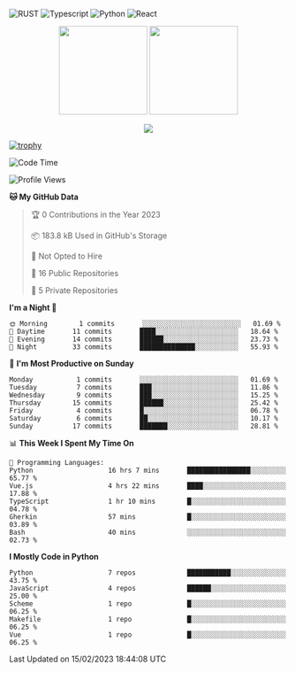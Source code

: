 ![RUST](https://img.shields.io/badge/-Rust-141414?style=flat&logo=rust)
![Typescript](https://img.shields.io/badge/-Typescript-141414?style=flat&logo=typescript)
![Python](https://img.shields.io/badge/-Python-141414?style=flat&logo=python)
![React](https://img.shields.io/badge/-React-141414?style=flat&logo=react)

<p align="center">
  <img height="160" src="https://github-readme-stats.vercel.app/api/top-langs/?username=k4zam1&theme=dracula&hide=html,css,dockerfile,shell,ejs,stylus,javascript&count_private=true&show_icons=true&hide_border=true&layout=compact"/>
  <img height="160" src="https://github-readme-stats.vercel.app/api?username=k4zam1&count_private=true&show_icons=true&theme=dracula&include_all_commits=true&hide_border=true"/>
</p>
<p align="center">
<img src="https://activity-graph.herokuapp.com/graph?username=k4zam1&theme=dracula"/>
</p>

[![trophy](https://github-profile-trophy.vercel.app/?username=k4zam1)](https://github.com/ryo-ma/github-profile-trophy)

<!--START_SECTION:waka-->
![Code Time](http://img.shields.io/badge/Code%20Time-439%20hrs%2028%20mins-blue)

![Profile Views](http://img.shields.io/badge/Profile%20Views-0-blue)

**🐱 My GitHub Data** 

> 🏆 0 Contributions in the Year 2023
 > 
> 📦 183.8 kB Used in GitHub's Storage 
 > 
> 🚫 Not Opted to Hire
 > 
> 📜 16 Public Repositories 
 > 
> 🔑 5 Private Repositories  
 > 
**I'm a Night 🦉** 

```text
🌞 Morning        1 commits       ░░░░░░░░░░░░░░░░░░░░░░░░░   01.69 % 
🌆 Daytime       11 commits       ████░░░░░░░░░░░░░░░░░░░░░   18.64 % 
🌃 Evening       14 commits       ██████░░░░░░░░░░░░░░░░░░░   23.73 % 
🌙 Night         33 commits       ██████████████░░░░░░░░░░░   55.93 % 

```
📅 **I'm Most Productive on Sunday** 

```text
Monday           1 commits       ░░░░░░░░░░░░░░░░░░░░░░░░░   01.69 % 
Tuesday          7 commits       ███░░░░░░░░░░░░░░░░░░░░░░   11.86 % 
Wednesday        9 commits       ███░░░░░░░░░░░░░░░░░░░░░░   15.25 % 
Thursday        15 commits       ██████░░░░░░░░░░░░░░░░░░░   25.42 % 
Friday           4 commits       █░░░░░░░░░░░░░░░░░░░░░░░░   06.78 % 
Saturday         6 commits       ██░░░░░░░░░░░░░░░░░░░░░░░   10.17 % 
Sunday          17 commits       ███████░░░░░░░░░░░░░░░░░░   28.81 % 

```


📊 **This Week I Spent My Time On** 

```text
💬 Programming Languages: 
Python                   16 hrs 7 mins       ████████████████░░░░░░░░░   65.77 % 
Vue.js                   4 hrs 22 mins       ████░░░░░░░░░░░░░░░░░░░░░   17.88 % 
TypeScript               1 hr 10 mins        █░░░░░░░░░░░░░░░░░░░░░░░░   04.78 % 
Gherkin                  57 mins             █░░░░░░░░░░░░░░░░░░░░░░░░   03.89 % 
Bash                     40 mins             ░░░░░░░░░░░░░░░░░░░░░░░░░   02.73 % 

```

**I Mostly Code in Python** 

```text
Python                   7 repos             ███████████░░░░░░░░░░░░░░   43.75 % 
JavaScript               4 repos             ██████░░░░░░░░░░░░░░░░░░░   25.00 % 
Scheme                   1 repo              █░░░░░░░░░░░░░░░░░░░░░░░░   06.25 % 
Makefile                 1 repo              █░░░░░░░░░░░░░░░░░░░░░░░░   06.25 % 
Vue                      1 repo              █░░░░░░░░░░░░░░░░░░░░░░░░   06.25 % 

```



 Last Updated on 15/02/2023 18:44:08 UTC
<!--END_SECTION:waka-->

